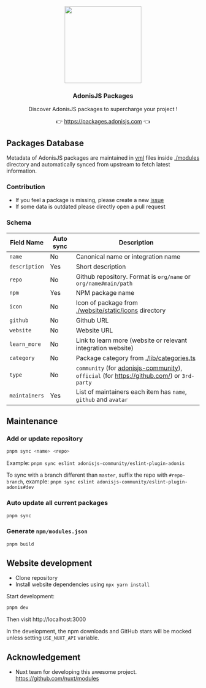 <div align="center">
  <img src="https://i.imgur.com/2wGdEJN.png" width="200" fill="red"/>
  <br/>
  <h3>AdonisJS Packages</h3>
  <p>Discover AdonisJS packages to supercharge your project !</p>
  <p>👉 <a href="https://packages.adonisjs.com">https://packages.adonisjs.com</a> 👈</p>
</div>

## Packages Database

Metadata of AdonisJS packages are maintained in [yml](https://en.wikipedia.org/wiki/YAML) files inside [./modules](./modules) directory and automatically synced from upstream to fetch latest information.

### Contribution

- If you feel a package is missing, please create a new [issue]()
- If some data is outdated please directly open a pull request

### Schema

Field Name      | Auto sync | Description
----------------|-----------|--------------
`name`          | No        | Canonical name or integration name
`description`   | Yes       | Short description
`repo`          | No        | Github repository. Format is `org/name` or `org/name#main/path`
`npm`           | Yes       | NPM package name
`icon`          | No        | Icon of package from [./website/static/icons](./website/static/icons) directory
`github`        | No        | Github URL
`website`       | No        | Website URL
`learn_more`    | No        | Link to learn more (website or relevant integration website)
`category`      | No        | Package category from [./lib/categories.ts](./lib/categories.ts)
`type`          | No        | `community` (for [adonisjs-community](https://github.com/adonisjs-community/)), `official` (for https://github.com/) or `3rd-party`
`maintainers`   | Yes       | List of maintainers each item has `name`, `github` and `avatar`

## Maintenance

### Add or update repository

```bash
pnpm sync <name> <repo>
```

Example: `pnpm sync eslint adonisjs-community/eslint-plugin-adonis`

To sync with a branch different than `master`, suffix the repo with `#repo-branch`, example: `pnpm sync eslint adonisjs-community/eslint-plugin-adonis#dev`

### Auto update all current packages

```bash
pnpm sync
```

### Generate `npm/modules.json`

```bash
pnpm build
```

## Website development

- Clone repository
- Install website dependencies using `npx yarn install`

Start development:

```bash
pnpm dev
```

Then visit http://localhost:3000

In the development, the npm downloads and GitHub stars will be mocked unless setting `USE_NUXT_API` variable.

## Acknowledgement

- Nuxt team for developing this awesome project. https://github.com/nuxt/modules
